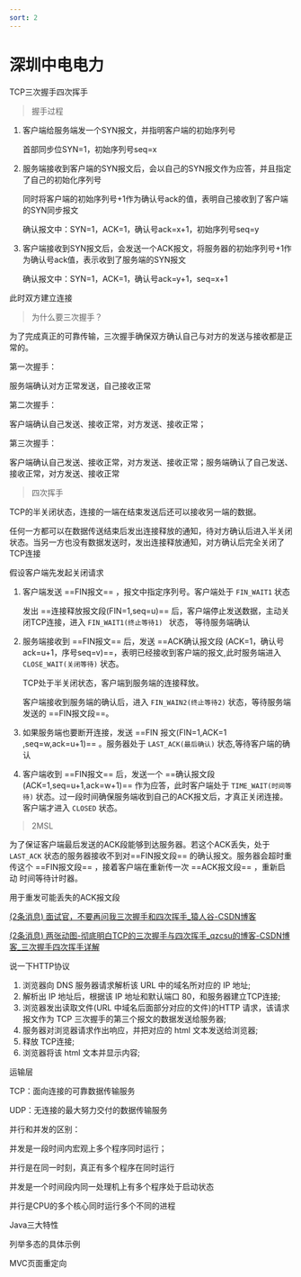 ```yaml
---
sort: 2
---
```


# 深圳中电电力

TCP三次握手四次挥手

>   握手过程

1.  客户端给服务端发一个SYN报文，并指明客户端的初始序列号

    首部同步位SYN=1，初始序列号seq=x

2.  服务端接收到客户端的SYN报文后，会以自己的SYN报文作为应答，并且指定了自己的初始化序列号

    同时将客户端的初始序列号+1作为确认号ack的值，表明自己接收到了客户端的SYN同步报文

    确认报文中：SYN=1，ACK=1，确认号ack=x+1，初始序列号seq=y

3.  客户端接收到SYN报文后，会发送一个ACK报文，将服务器的初始序列号+1作为确认号ack值，表示收到了服务端的SYN报文

    确认报文中：SYN=1，ACK=1，确认号ack=y+1，seq=x+1

此时双方建立连接

>   为什么要三次握手？

为了完成真正的可靠传输，三次握手确保双方确认自己与对方的发送与接收都是正常的。

第一次握手：

服务端确认对方正常发送，自己接收正常

第二次握手：

客户端确认自己发送、接收正常，对方发送、接收正常；

第三次握手：

客户端确认自己发送、接收正常，对方发送、接收正常；服务端确认了自己发送、接收正常，对方发送、接收正常

>   四次挥手

TCP的半关闭状态，连接的一端在结束发送后还可以接收另一端的数据。

任何一方都可以在数据传送结束后发出连接释放的通知，待对方确认后进入半关闭状态。当另一方也没有数据发送时，发出连接释放通知，对方确认后完全关闭了TCP连接

假设客户端先发起关闭请求

1.  客户端发送 ==FIN报文== ，报文中指定序列号。客户端处于 `FIN_WAIT1` 状态

    发出  ==连接释放报文段(FIN=1,seq=u)==  后，客户端停止发送数据，主动关闭TCP连接，进入 `FIN_WAIT1(终止等待1) `   状态， 等待服务端确认

2.  服务端接收到 ==FIN报文== 后，发送 ==ACK确认报文段 (ACK=1，确认号ack=u+1，序号seq=v)==，表明已经接收到客户端的报文,此时服务端进入 `CLOSE_WAIT(关闭等待)` 状态。

    TCP处于半关闭状态，客户端到服务端的连接释放。

    客户端接收到服务端的确认后，进入 `FIN_WAIN2(终止等待2)` 状态，等待服务端发送的 ==FIN报文段==。
    
3.  如果服务端也要断开连接，发送 ==FIN 报文(FIN=1,ACK=1 ,seq=w,ack=u+1)== 。服务器处于 `LAST_ACK(最后确认)` 状态,等待客户端的确认

4.  客户端收到 ==FIN报文== 后，发送一个 ==确认报文段(ACK=1,seq=u+1,ack=w+1)== 作为应答，此时客户端处于 `TIME_WAIT(时间等待)` 状态。过一段时间确保服务端收到自己的ACK报文后，才真正关闭连接。客户端才进入 `CLOSED` 状态。

>   2MSL

为了保证客户端最后发送的ACK段能够到达服务器。若这个ACK丢失，处于 `LAST_ACK` 状态的服务器接收不到对==FIN报文段== 的确认报文。服务器会超时重传这个 ==FIN报文段== ，接着客户端在重新传一次 ==ACK报文段== ，重新启动 时间等待计时器。

用于重发可能丢失的ACK报文段

 [(2条消息) 面试官，不要再问我三次握手和四次挥手_猿人谷-CSDN博客](https://yuanrengu.blog.csdn.net/article/details/102366854?utm_medium=distribute.pc_relevant.none-task-blog-2~default~BlogCommendFromMachineLearnPai2~default-1.control&depth_1-utm_source=distribute.pc_relevant.none-task-blog-2~default~BlogCommendFromMachineLearnPai2~default-1.control)

[(2条消息) 两张动图-彻底明白TCP的三次握手与四次挥手_qzcsu的博客-CSDN博客_三次握手四次挥手详解](https://blog.csdn.net/qzcsu/article/details/72861891)



说一下HTTP协议

1.  浏览器向 DNS 服务器请求解析该 URL 中的域名所对应的 IP 地址;
2.  解析出 IP 地址后，根据该 IP 地址和默认端口 80，和服务器建立TCP连接;
3.  浏览器发出读取文件(URL 中域名后面部分对应的文件)的HTTP 请求，该请求报文作为 TCP 三次握手的第三个报文的数据发送给服务器;
4.  服务器对浏览器请求作出响应，并把对应的 html 文本发送给浏览器;
5.  释放 TCP连接;
6.  浏览器将该 html 文本并显示内容; 　



运输层

TCP：面向连接的可靠数据传输服务

UDP：无连接的最大努力交付的数据传输服务



并行和并发的区别：

并发是一段时间内宏观上多个程序同时运行；

并行是在同一时刻，真正有多个程序在同时运行

并发是一个时间段内同一处理机上有多个程序处于启动状态

并行是CPU的多个核心同时运行多个不同的进程



Java三大特性

列举多态的具体示例



MVC页面重定向